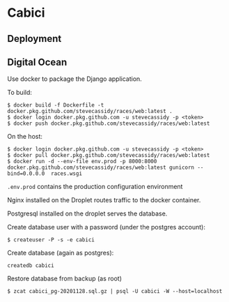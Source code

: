 # Cabici

## Deployment

## Digital Ocean

Use docker to package the Django application.  

To build:
```
$ docker build -f Dockerfile -t docker.pkg.github.com/stevecassidy/races/web:latest . 
$ docker login docker.pkg.github.com -u stevecassidy -p <token>
$ docker push docker.pkg.github.com/stevecassidy/races/web:latest
```

On the host:

```
$ docker login docker.pkg.github.com -u stevecassidy -p <token>
$ docker pull docker.pkg.github.com/stevecassidy/races/web:latest
$ docker run -d --env-file env.prod -p 8000:8000  docker.pkg.github.com/stevecassidy/races/web:latest gunicorn --bind=0.0.0.0  races.wsgi
```

`.env.prod` contains the production configuration environment

Nginx installed on the Droplet routes traffic to the docker container.



Postgresql installed on the droplet serves the database.

Create database user with a password (under the postgres account):
```
$ createuser -P -s -e cabici
```

Create database (again as postgres):
```
createdb cabici
```

Restore database from backup (as root)
```
$ zcat cabici_pg-20201128.sql.gz | psql -U cabici -W --host=localhost
```

